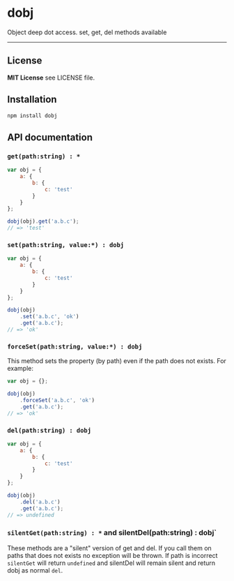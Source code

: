 dobj
====

Object deep dot access. set, get, del methods available

---------------------------------------

## License

**MIT License** see LICENSE file.

## Installation

```bash
npm install dobj
```

## API documentation

### `get(path:string) : *`

```js
var obj = {
    a: {
        b: {
            c: 'test'
        }
    }
};

dobj(obj).get('a.b.c');
// => 'test'
```

### `set(path:string, value:*) : dobj`

```js
var obj = {
    a: {
        b: {
            c: 'test'
        }
    }
};

dobj(obj)
    .set('a.b.c', 'ok')
    .get('a.b.c');
// => 'ok'
```

### `forceSet(path:string, value:*) : dobj`

This method sets the property (by path) even if the path does not exists. For example:

```js
var obj = {};

dobj(obj)
    .forceSet('a.b.c', 'ok')
    .get('a.b.c');
// => 'ok'
```

### `del(path:string) : dobj`

```js
var obj = {
    a: {
        b: {
            c: 'test'
        }
    }
};

dobj(obj)
    .del('a.b.c')
    .get('a.b.c');
// => undefined
```

### `silentGet(path:string) : *` and silentDel(path:string) : dobj`


These methods are a "silent" version of get and del. If you call them on paths that does not exists
no exception will be thrown. 
If path is incorrect `silentGet` will return `undefined` and silentDel will remain silent and return dobj as normal `del`.